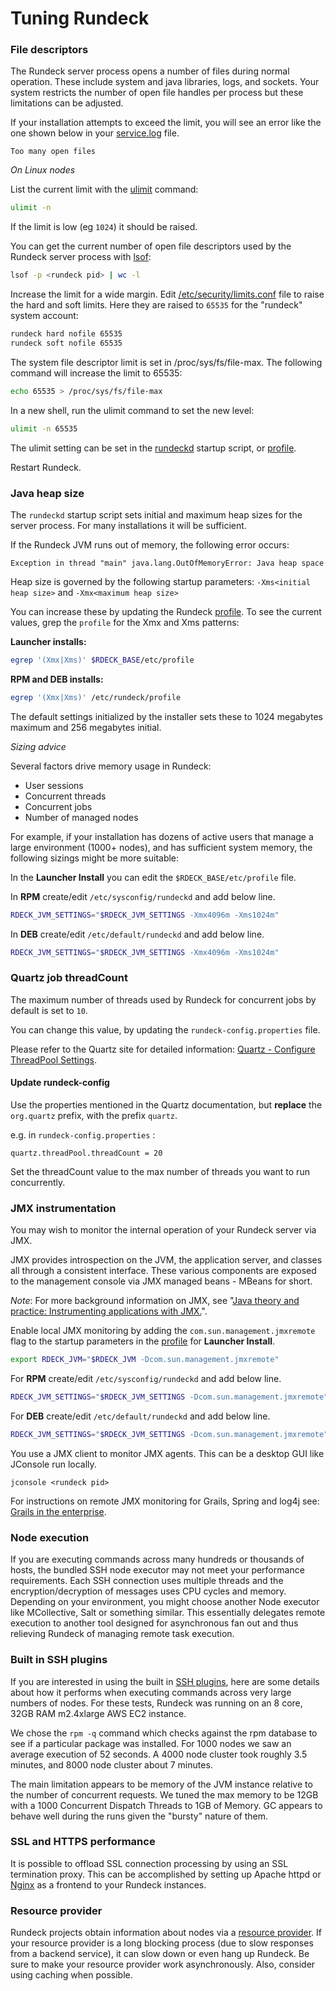 # Tuning Rundeck

### File descriptors

The Rundeck server process opens a number of files during normal operation. These
include system and java libraries, logs, and sockets.
Your system restricts the number of open file handles per process
but these limitations can be adjusted.

If your installation attempts to exceed the limit, you will see an error
like the one shown below in your [service.log](/administration/maintenance/logs.md) file.

    Too many open files

_On Linux nodes_

List the current limit with the [ulimit](https://ss64.com/bash/ulimit.html) command:

```bash
ulimit -n
```

If the limit is low (eg `1024`) it should be raised.

You can get the current number of open file descriptors used by the
Rundeck server process with [lsof](https://linux.die.net/man/8/lsof):

```bash
lsof -p <rundeck pid> | wc -l
```

Increase the limit for a wide margin.
Edit [/etc/security/limits.conf](https://ss64.com/bash/limits.conf.html) file
to raise the hard and soft limits. Here they are raised to `65535` for
the "rundeck" system account:

```bash
rundeck hard nofile 65535
rundeck soft nofile 65535
```

The system file descriptor limit is set in /proc/sys/fs/file-max.
The following command will increase the limit to 65535:

```bash
echo 65535 > /proc/sys/fs/file-max
```

In a new shell, run the ulimit command to set the new level:

```bash
ulimit -n 65535
```

The ulimit setting can be set in the [rundeckd](/administration/maintenance/startup.md#launcher)
startup script, or [profile](/administration/configuration/config-file-reference.md#profile).

Restart Rundeck.

### Java heap size

The `rundeckd` startup script sets initial and maximum heap sizes
for the server process. For many installations it will be sufficient.

If the Rundeck JVM runs out of memory, the following error occurs:

    Exception in thread "main" java.lang.OutOfMemoryError: Java heap space

Heap size is governed by the following startup parameters:
`-Xms<initial heap size>` and `-Xmx<maximum heap size>`

You can increase these by updating the Rundeck [profile](/administration/configuration/config-file-reference.md#profile).
To see the current values, grep the `profile` for
the Xmx and Xms patterns:

**Launcher installs:**

```bash
egrep '(Xmx|Xms)' $RDECK_BASE/etc/profile
```

**RPM and DEB installs:**

```bash
egrep '(Xmx|Xms)' /etc/rundeck/profile
```

The default settings initialized by the installer sets these to 1024 megabytes maximum and 256 megabytes initial.

_Sizing advice_

Several factors drive memory usage in Rundeck:

- User sessions
- Concurrent threads
- Concurrent jobs
- Number of managed nodes

For example, if your installation has dozens of active users that manage a large environment (1000+ nodes), and has sufficient system memory, the following sizings might be more suitable:

In the **Launcher Install** you can edit the `$RDECK_BASE/etc/profile` file.

In **RPM** create/edit `/etc/sysconfig/rundeckd` and add below line.

```bash
RDECK_JVM_SETTINGS="$RDECK_JVM_SETTINGS -Xmx4096m -Xms1024m"
```

In **DEB** create/edit `/etc/default/rundeckd` and add below line.

```bash
RDECK_JVM_SETTINGS="$RDECK_JVM_SETTINGS -Xmx4096m -Xms1024m"
```

### Quartz job threadCount

The maximum number of threads used by Rundeck for concurrent jobs
by default is set to `10`.

You can change this value, by updating the
`rundeck-config.properties` file.

Please refer to the Quartz site for detailed information:
[Quartz - Configure ThreadPool Settings][1].

[1]: http://www.quartz-scheduler.org/documentation/2.3.1-SNAPSHOT/configuration.html#configuration-of-threadpool-tune-resources-for-job-execution

#### Update rundeck-config

Use the properties mentioned in the Quartz documentation, but **replace** the `org.quartz` prefix, with the prefix `quartz`.

e.g. in `rundeck-config.properties` :

```properties
quartz.threadPool.threadCount = 20
```

Set the threadCount value to the max number of threads you want to run concurrently.

### JMX instrumentation

You may wish to monitor the internal operation of your Rundeck server via JMX.

JMX provides introspection on the JVM, the application server,
and classes all through a consistent interface.
These various components are exposed to the management console
via JMX managed beans - MBeans for short.

_Note_: For more background information on JMX, see
"[Java theory and practice: Instrumenting applications with JMX.](https://www.ibm.com/developerworks/library/j-jtp09196/)".

Enable local JMX monitoring by adding the `com.sun.management.jmxremote`
flag to the startup parameters in the [profile](/administration/configuration/config-file-reference.md#profile) for **Launcher Install**.

```bash
export RDECK_JVM="$RDECK_JVM -Dcom.sun.management.jmxremote"
```

For **RPM** create/edit `/etc/sysconfig/rundeckd` and add below line.

```bash
RDECK_JVM_SETTINGS="$RDECK_JVM_SETTINGS -Dcom.sun.management.jmxremote"
```

For **DEB** create/edit `/etc/default/rundeckd` and add below line.

```bash
RDECK_JVM_SETTINGS="$RDECK_JVM_SETTINGS -Dcom.sun.management.jmxremote"
```

You use a JMX client to monitor JMX agents.
This can be a desktop GUI like JConsole run locally.

    jconsole <rundeck pid>

For instructions on remote JMX monitoring for Grails, Spring and log4j see:
[Grails in the enterprise](https://public.dhe.ibm.com/software/dw/java/j-grails12168-pdf.pdf).

### Node execution

If you are executing commands across many hundreds or thousands of hosts, the bundled SSH node executor may not meet your performance requirements. Each SSH connection uses multiple threads and the encryption/decryption of messages uses CPU cycles and memory. Depending on your environment, you might choose another Node executor like MCollective, Salt or something similar. This essentially delegates remote execution to another tool designed for asynchronous fan out and thus relieving Rundeck of managing remote task execution.

### Built in SSH plugins

If you are interested in using the built in [SSH plugins](/administration/projects/node-execution/ssh.md), here are some details about how it performs when executing commands across very large numbers of nodes. For these tests, Rundeck was running on an 8 core, 32GB RAM m2.4xlarge AWS EC2 instance.

We chose the `rpm -q` command which checks against the rpm database to see if a particular package was installed. For 1000 nodes we saw an average execution of 52 seconds. A 4000 node cluster took roughly 3.5 minutes, and 8000 node cluster about 7 minutes.

The main limitation appears to be memory of the JVM instance relative to the number of concurrent requests. We tuned the max memory to be 12GB with a 1000 Concurrent Dispatch Threads to 1GB of Memory. GC appears to behave well during the runs given the "bursty" nature of them.

### SSL and HTTPS performance

It is possible to offload SSL connection processing by using an SSL termination proxy. This can be accomplished by setting up Apache httpd or [Nginx](https://en.wikipedia.org/wiki/Nginx) as a frontend to your Rundeck instances.

### Resource provider

Rundeck projects obtain information about nodes via a
[resource provider](/administration/projects/resource-model-sources/index.md). If your resource provider is a long blocking process (due to slow responses from a backend service), it can slow down or even hang up Rundeck. Be sure to make your resource provider work asynchronously.
Also, consider using caching when possible.
